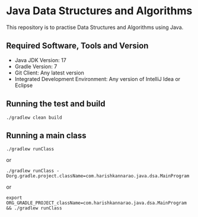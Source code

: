 # Java Data Structures and Algorithms

This repository is to practise Data Structures and Algorithms using Java.

## Required Software, Tools and Version
* Java JDK Version: 17
* Gradle Version: 7
* Git Client: Any latest version
* Integrated Development Environment: Any version of IntelliJ Idea or Eclipse

## Running the test and build 

    ./gradlew clean build

## Running a main class

    ./gradlew runClass

or
    
    ./gradlew runClass -Dorg.gradle.project.className=com.harishkannarao.java.dsa.MainProgram

or 

    export ORG_GRADLE_PROJECT_className=com.harishkannarao.java.dsa.MainProgram && ./gradlew runClass
